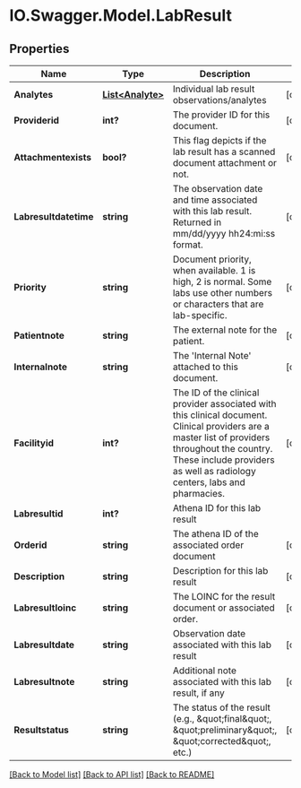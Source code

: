 # IO.Swagger.Model.LabResult
## Properties

Name | Type | Description | Notes
------------ | ------------- | ------------- | -------------
**Analytes** | [**List&lt;Analyte&gt;**](Analyte.md) | Individual lab result observations/analytes | [optional] 
**Providerid** | **int?** | The provider ID for this document. | [optional] 
**Attachmentexists** | **bool?** | This flag depicts if the lab result has a scanned document attachment or not. | [optional] 
**Labresultdatetime** | **string** | The observation date and time associated with this lab result. Returned in mm/dd/yyyy hh24:mi:ss format.  | [optional] 
**Priority** | **string** | Document priority, when available. 1 is high, 2 is normal. Some labs use other numbers or characters that are lab-specific.  | [optional] 
**Patientnote** | **string** | The external note for the patient. | [optional] 
**Internalnote** | **string** | The &#x27;Internal Note&#x27; attached to this document. | [optional] 
**Facilityid** | **int?** | The ID of the clinical provider associated with this clinical document. Clinical providers are a master list of providers throughout the country. These include providers as well as radiology centers, labs and pharmacies.  | [optional] 
**Labresultid** | **int?** | Athena ID for this lab result | 
**Orderid** | **string** | The athena ID of the associated order document | [optional] 
**Description** | **string** | Description for this lab result | [optional] 
**Labresultloinc** | **string** | The LOINC for the result document or associated order. | [optional] 
**Labresultdate** | **string** | Observation date associated with this lab result | [optional] 
**Labresultnote** | **string** | Additional note associated with this lab result, if any | [optional] 
**Resultstatus** | **string** | The status of the result (e.g., \&quot;final\&quot;, \&quot;preliminary\&quot;, \&quot;corrected\&quot;, etc.) | [optional] 

[[Back to Model list]](../README.md#documentation-for-models) [[Back to API list]](../README.md#documentation-for-api-endpoints) [[Back to README]](../README.md)

